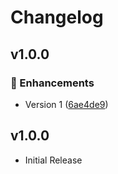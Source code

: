 # Changelog

## v1.0.0


### 🚀 Enhancements

- Version 1 ([6ae4de9](https://github.com/UnDotNet/BootstrapEmail/commit/6ae4de9))

## v1.0.0

- Initial Release

